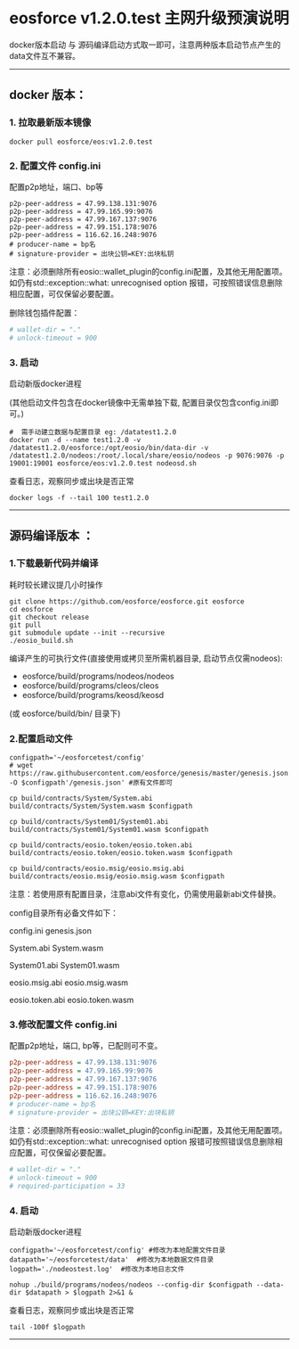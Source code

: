 # eosforce v1.2.0.test 主网升级预演说明

docker版本启动 与 源码编译启动方式取一即可，注意两种版本启动节点产生的data文件互不兼容。

-----
## docker 版本：

### 1. 拉取最新版本镜像

```shell
docker pull eosforce/eos:v1.2.0.test
```

### 2. 配置文件 config.ini

配置p2p地址，端口、bp等

```shell
p2p-peer-address = 47.99.138.131:9076
p2p-peer-address = 47.99.165.99:9076
p2p-peer-address = 47.99.167.137:9076
p2p-peer-address = 47.99.151.178:9076
p2p-peer-address = 116.62.16.248:9076
# producer-name = bp名
# signature-provider = 出块公钥=KEY:出块私钥
```

注意：必须删除所有eosio::wallet_plugin的config.ini配置，及其他无用配置项。如仍有std::exception::what: unrecognised option 报错，可按照错误信息删除相应配置，可仅保留必要配置。

删除钱包插件配置：
```ini
# wallet-dir = "."
# unlock-timeout = 900
```

### 3. 启动

启动新版docker进程

(其他启动文件包含在docker镜像中无需单独下载,  配置目录仅包含config.ini即可。)

```shell
#  需手动建立数据与配置目录 eg: /datatest1.2.0
docker run -d --name test1.2.0 -v /datatest1.2.0/eosforce:/opt/eosio/bin/data-dir -v /datatest1.2.0/nodeos:/root/.local/share/eosio/nodeos -p 9076:9076 -p 19001:19001 eosforce/eos:v1.2.0.test nodeosd.sh

```

查看日志，观察同步或出块是否正常
```shell
docker logs -f --tail 100 test1.2.0
```

----
## 源码编译版本 ：

### 1.下载最新代码并编译

耗时较长建议提几小时操作

```shell
git clone https://github.com/eosforce/eosforce.git eosforce
cd eosforce 
git checkout release
git pull
git submodule update --init --recursive
./eosio_build.sh
```

编译产生的可执行文件(直接使用或拷贝至所需机器目录, 启动节点仅需nodeos):

- eosforce/build/programs/nodeos/nodeos
- eosforce/build/programs/cleos/cleos
- eosforce/build/programs/keosd/keosd

(或 eosforce/build/bin/ 目录下)

### 2.配置启动文件

```shell
configpath='~/eosforcetest/config'
# wget https://raw.githubusercontent.com/eosforce/genesis/master/genesis.json -O $configpath'/genesis.json' #原有文件即可

cp build/contracts/System/System.abi build/contracts/System/System.wasm $configpath

cp build/contracts/System01/System01.abi build/contracts/System01/System01.wasm $configpath

cp build/contracts/eosio.token/eosio.token.abi build/contracts/eosio.token/eosio.token.wasm $configpath

cp build/contracts/eosio.msig/eosio.msig.abi build/contracts/eosio.msig/eosio.msig.wasm $configpath

```
注意：若使用原有配置目录，注意abi文件有变化，仍需使用最新abi文件替换。

config目录所有必备文件如下：

config.ini  genesis.json

System.abi  System.wasm  

System01.abi  System01.wasm  

eosio.msig.abi  eosio.msig.wasm  

eosio.token.abi  eosio.token.wasm  


### 3.修改配置文件 config.ini

配置p2p地址，端口, bp等，已配则可不变。

```ini
p2p-peer-address = 47.99.138.131:9076
p2p-peer-address = 47.99.165.99:9076
p2p-peer-address = 47.99.167.137:9076
p2p-peer-address = 47.99.151.178:9076
p2p-peer-address = 116.62.16.248:9076
# producer-name = bp名
# signature-provider = 出块公钥=KEY:出块私钥
```

注意：必须删除所有eosio::wallet_plugin的config.ini配置，及其他无用配置项。如仍有std::exception::what: unrecognised option 报错可按照错误信息删除相应配置，可仅保留必要配置。

```ini
# wallet-dir = "."
# unlock-timeout = 900
# required-participation = 33
```

### 4. 启动

启动新版docker进程

```shell
configpath='~/eosforcetest/config' #修改为本地配置文件目录
datapath='~/eosforcetest/data'	#修改为本地数据文件目录
logpath='./nodeostest.log'	#修改为本地日志文件

nohup ./build/programs/nodeos/nodeos --config-dir $configpath --data-dir $datapath > $logpath 2>&1 &
```

查看日志，观察同步或出块是否正常

```shell
tail -100f $logpath
```

------


